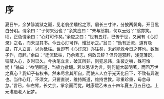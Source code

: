 #  序

夏日午，余梦陟嵩狱之巅，见老翁坐蟠松之顶。眉长三寸许，分披两鬓角，开目黑白分明。谓余曰：“子何来迟也？”余笑应曰：“未与翁期，何以云迟？”翁亦笑。顷，正色谓余曰：“心灯可作矣。”余应之曰：“世有五灯，已传于世，又闻有《心灯录》之名，而未见其书。今云心灯可作，惟翁示之。”翁曰：“劫有迁流，道有隐显，在人立言，以为砥柱。世即有《心灯录》亦往矣，未必能救今日之弊也。数当子作，毋辞。”余曰：“迁流砥柱，乃余素志，何敢云辞？但异道邪辞，浅见薄识，锢蔽人心，岁时已久。今执笔立言，破其所非，则犯忌讳，生彼之嗔，殊可怜悯！”翁曰：“欲明斯道，当极力掀翻。若以忌讳为言，则何能大彰明著，而回万世之真心？我知子有权书，然未尽言其所自，而使人人立于光天化日下，不致有异说也。当作心灯，不须文，只要直说，维持斯道，维持世教。珍重珍重，毋怠毋怠。”言已，伸右臂，长丈余，掌余面而觉。时康熙乙未五十四年夏五月五日也。上元湛愚老人记梦。

